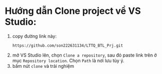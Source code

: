 # Hướng dẫn Clone project về VS Studio:
  1. copy đường link này:
     ```
     https://github.com/son222631134/LTTQ_BTL_Prj.git
     ```
  3. mở VS Studio lên, chọn ```Clone a repository```, sau đó paste link trên ở mục ```Repository location```. Chọn ```Path``` là nơi lưu tùy ý.
  4. bấm nút ```clone``` và trải nghiệm

